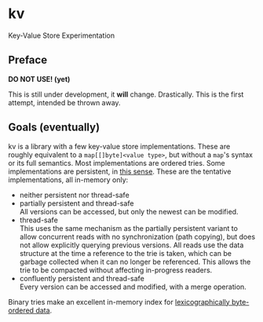 # kv

Key-Value Store Experimentation

## Preface

**DO NOT USE! (yet)**

This is still under development, it **will** change. Drastically.
This is the first attempt, intended be thrown away.

## Goals (eventually)

kv is a library with a few key-value store implementations.
These are roughly equivalent to a `map[[]byte]<value type>`,
but without a `map`'s syntax or its full semantics.
Most implementations are ordered tries.
Some implementations are persistent,
in [this sense](https://en.wikipedia.org/wiki/Persistent_data_structure).
These are the tentative implementations, all in-memory only:

* neither persistent nor thread-safe
* partially persistent and thread-safe  
  All versions can be accessed, but only the newest can be modified.
* thread-safe  
  This uses the same mechanism as the partially persistent variant to
  allow concurrent reads with no synchronization (path copying), but
  does not allow explicitly querying previous versions. All reads use
  the data structure at the time a reference to the trie is taken,
  which can be garbage collected when it can no longer be referenced.
  This allows the trie to be compacted without affecting in-progress
  readers.
* confluently persistent and thread-safe  
  Every version can be accessed and modified, with a merge operation.

Binary tries make an excellent in-memory index for [lexicographically
byte-ordered data](https://github.com/phiryll/lexy).
